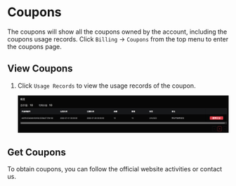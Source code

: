 # Coupons

The coupons will show all the coupons owned by the account, including the coupons usage records. Click `Billing` -> `Coupons` from the top menu to enter the coupons page.  

## View Coupons

1. Click `Usage Records` to view the usage records of the coupon.

   ![coupons](../_assets/coupons.png)




## Get Coupons

To obtain coupons, you can follow the official website activities or contact us.